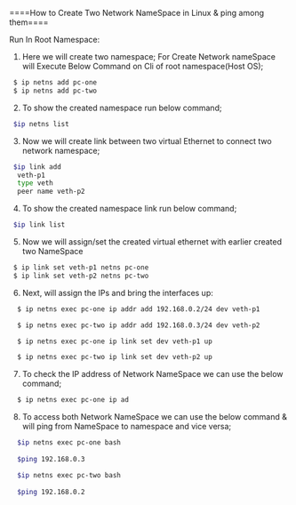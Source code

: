 ====How to Create Two Network NameSpace in Linux & ping among them====

Run In Root Namespace:

1. Here we will create two namespace; For Create Network nameSpace will Execute Below Command on Cli of root namespace(Host OS);
```bash
 $ ip netns add pc-one
 $ ip netns add pc-two
```
2. To show the created namespace run below command;
```bash
 $ip netns list
```
3. Now we will create link between two virtual Ethernet to connect two network namespace;
```bash
 $ip link add 
  veth-p1 
  type veth
  peer name veth-p2
```
4. To show the created namespace link run below command;
```bash
 $ip link list
```
5. Now we will assign/set the created virtual ethernet with earlier created two NameSpace
```bash
 $ ip link set veth-p1 netns pc-one
 $ ip link set veth-p2 netns pc-two
```
6. Next, will assign the IPs and bring the interfaces up:
```bash
  $ ip netns exec pc-one ip addr add 192.168.0.2/24 dev veth-p1

  $ ip netns exec pc-two ip addr add 192.168.0.3/24 dev veth-p2

  $ ip netns exec pc-one ip link set dev veth-p1 up

  $ ip netns exec pc-two ip link set dev veth-p2 up
```
7. To check the IP address of Network NameSpace we can use the below command;
```bash
  $ ip netns exec pc-one ip ad
```
8. To access both Network NameSpace we can use the below command & will ping from NameSpace to namespace and vice versa;
```bash
  $ip netns exec pc-one bash
  
  $ping 192.168.0.3

  $ip netns exec pc-two bash
  
  $ping 192.168.0.2
```
